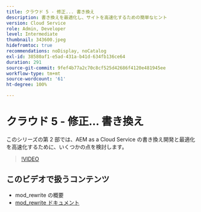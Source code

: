 ```yaml
---
title: クラウド 5 - 修正... 書き換え
description: 書き換えを最適化し、サイトを高速化するための簡単なヒント
version: Cloud Service
role: Admin, Developer
level: Intermediate
thumbnail: 343600.jpeg
hidefromtoc: true
recommendations: noDisplay, noCatalog
exl-id: 38580af1-e5ad-431a-b41d-634fb136ce64
duration: 291
source-git-commit: 9fef4b77a2c70c8cf525d42686f4120e481945ee
workflow-type: tm+mt
source-wordcount: '61'
ht-degree: 100%

---
```


# クラウド 5 - 修正... 書き換え

このシリーズの第 2 部では、AEM as a Cloud Service の書き換え開発と最適化を高速化するために、いくつかの点を検討します。

>[!VIDEO](https://video.tv.adobe.com/v/343600?quality=12&learn=on)

## このビデオで扱うコンテンツ

+ mod_rewrite の概要
+ [mod_rewrite ドキュメント](https://httpd.apache.org/docs/current/mod/mod_rewrite.html)
